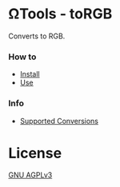 # ΩTools - toRGB
Converts to RGB.

### How to
* [Install](./wiki/Install.md)
* [Use](./wiki/Use.md)


### Info
* [Supported Conversions](./wiki/Supported.md)


# License
[GNU AGPLv3](./LICENSE)
